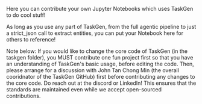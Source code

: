 Here you can contribute your own Jupyter Notebooks which uses TaskGen to do cool stuff!

As long as you use any part of TaskGen, from the full agentic pipeline to just a strict_json call to extract entities, you can put your Notebook here for others to reference!

Note below:
If you would like to change the core code of TaskGen (in the taskgen folder), you MUST contribute one fun project first so that you have an understanding of TaskGen's basic usage, before editing the code. Then, please arrange for a discussion with John Tan Chong Min (the overall cooridnator of the TaskGen GitHub) first before contributing any changes to the core code. Do reach out at the discord or LinkedIn! This ensures that the standards are maintained even while we accept open-sourced contributions.
